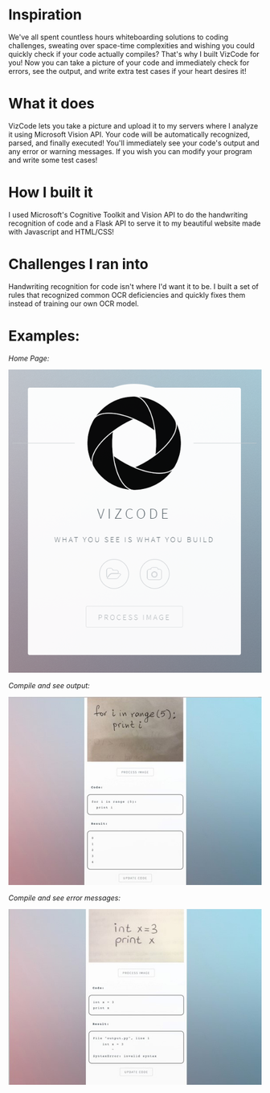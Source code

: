 # Inspiration
We've all spent countless hours whiteboarding solutions to coding challenges, sweating over space-time complexities and wishing you could quickly check if your code actually compiles? That's why I built VizCode for you! Now you can take a picture of your code and immediately check for errors, see the output, and write extra test cases if your heart desires it!

# What it does
VizCode lets you take a picture and upload it to my servers where I analyze it using Microsoft Vision API. Your code will be automatically recognized, parsed, and finally executed! You'll immediately see your code's output and any error or warning messages. If you wish you can modify your program and write some test cases!

# How I built it
I used Microsoft's Cognitive Toolkit and Vision API to do the handwriting recognition of code and a Flask API to serve it to my beautiful website made with Javascript and HTML/CSS!

# Challenges I ran into
Handwriting recognition for code isn't where I'd want it to be. I built a set of rules that recognized common OCR deficiencies and quickly fixes them instead of training our own OCR model.

# Examples:
*Home Page:*

![](imgs/index.png)

*Compile and see output:*

![](imgs/process.jpg)

*Compile and see error messages:*

![](imgs/errors.jpg)
